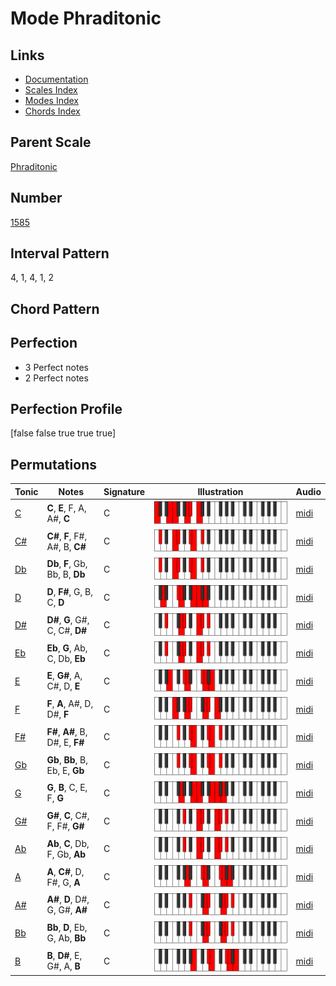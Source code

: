 # Mode Phraditonic

## Links

- [Documentation](README.md)
- [Scales Index](Scales.md)
- [Modes Index](Modes.md)
- [Chords Index](Chords.md)

## Parent Scale

[Phraditonic](ScalePhraditonic.md)

## Number

[1585](https://ianring.com/musictheory/scales/1585)

## Interval Pattern

4, 1, 4, 1, 2

## Chord Pattern



## Perfection

- 3 Perfect notes
- 2 Perfect notes

## Perfection Profile

[false false true true true]

## Permutations

| Tonic | Notes | Signature | Illustration | Audio |
|-------|-------|-----------|--------------|-------|
| [C](ModeCNaturalPhraditonic.md) | **C**, **E**, F, A, A#, **C** | C | ![CNaturalPhraditonic](ModeCNaturalPhraditonic.png) | [midi](https://github.com/edipermadi/music/blob/main/docs/ModeCNaturalPhraditonic.mid?raw=true) |
| [C#](ModeCSharpPhraditonic.md) | **C#**, **F**, F#, A#, B, **C#** | C | ![CSharpPhraditonic](ModeCSharpPhraditonic.png) | [midi](https://github.com/edipermadi/music/blob/main/docs/ModeCSharpPhraditonic.mid?raw=true) |
| [Db](ModeDFlatPhraditonic.md) | **Db**, **F**, Gb, Bb, B, **Db** | C | ![DFlatPhraditonic](ModeDFlatPhraditonic.png) | [midi](https://github.com/edipermadi/music/blob/main/docs/ModeDFlatPhraditonic.mid?raw=true) |
| [D](ModeDNaturalPhraditonic.md) | **D**, **F#**, G, B, C, **D** | C | ![DNaturalPhraditonic](ModeDNaturalPhraditonic.png) | [midi](https://github.com/edipermadi/music/blob/main/docs/ModeDNaturalPhraditonic.mid?raw=true) |
| [D#](ModeDSharpPhraditonic.md) | **D#**, **G**, G#, C, C#, **D#** | C | ![DSharpPhraditonic](ModeDSharpPhraditonic.png) | [midi](https://github.com/edipermadi/music/blob/main/docs/ModeDSharpPhraditonic.mid?raw=true) |
| [Eb](ModeEFlatPhraditonic.md) | **Eb**, **G**, Ab, C, Db, **Eb** | C | ![EFlatPhraditonic](ModeEFlatPhraditonic.png) | [midi](https://github.com/edipermadi/music/blob/main/docs/ModeEFlatPhraditonic.mid?raw=true) |
| [E](ModeENaturalPhraditonic.md) | **E**, **G#**, A, C#, D, **E** | C | ![ENaturalPhraditonic](ModeENaturalPhraditonic.png) | [midi](https://github.com/edipermadi/music/blob/main/docs/ModeENaturalPhraditonic.mid?raw=true) |
| [F](ModeFNaturalPhraditonic.md) | **F**, **A**, A#, D, D#, **F** | C | ![FNaturalPhraditonic](ModeFNaturalPhraditonic.png) | [midi](https://github.com/edipermadi/music/blob/main/docs/ModeFNaturalPhraditonic.mid?raw=true) |
| [F#](ModeFSharpPhraditonic.md) | **F#**, **A#**, B, D#, E, **F#** | C | ![FSharpPhraditonic](ModeFSharpPhraditonic.png) | [midi](https://github.com/edipermadi/music/blob/main/docs/ModeFSharpPhraditonic.mid?raw=true) |
| [Gb](ModeGFlatPhraditonic.md) | **Gb**, **Bb**, B, Eb, E, **Gb** | C | ![GFlatPhraditonic](ModeGFlatPhraditonic.png) | [midi](https://github.com/edipermadi/music/blob/main/docs/ModeGFlatPhraditonic.mid?raw=true) |
| [G](ModeGNaturalPhraditonic.md) | **G**, **B**, C, E, F, **G** | C | ![GNaturalPhraditonic](ModeGNaturalPhraditonic.png) | [midi](https://github.com/edipermadi/music/blob/main/docs/ModeGNaturalPhraditonic.mid?raw=true) |
| [G#](ModeGSharpPhraditonic.md) | **G#**, **C**, C#, F, F#, **G#** | C | ![GSharpPhraditonic](ModeGSharpPhraditonic.png) | [midi](https://github.com/edipermadi/music/blob/main/docs/ModeGSharpPhraditonic.mid?raw=true) |
| [Ab](ModeAFlatPhraditonic.md) | **Ab**, **C**, Db, F, Gb, **Ab** | C | ![AFlatPhraditonic](ModeAFlatPhraditonic.png) | [midi](https://github.com/edipermadi/music/blob/main/docs/ModeAFlatPhraditonic.mid?raw=true) |
| [A](ModeANaturalPhraditonic.md) | **A**, **C#**, D, F#, G, **A** | C | ![ANaturalPhraditonic](ModeANaturalPhraditonic.png) | [midi](https://github.com/edipermadi/music/blob/main/docs/ModeANaturalPhraditonic.mid?raw=true) |
| [A#](ModeASharpPhraditonic.md) | **A#**, **D**, D#, G, G#, **A#** | C | ![ASharpPhraditonic](ModeASharpPhraditonic.png) | [midi](https://github.com/edipermadi/music/blob/main/docs/ModeASharpPhraditonic.mid?raw=true) |
| [Bb](ModeBFlatPhraditonic.md) | **Bb**, **D**, Eb, G, Ab, **Bb** | C | ![BFlatPhraditonic](ModeBFlatPhraditonic.png) | [midi](https://github.com/edipermadi/music/blob/main/docs/ModeBFlatPhraditonic.mid?raw=true) |
| [B](ModeBNaturalPhraditonic.md) | **B**, **D#**, E, G#, A, **B** | C | ![BNaturalPhraditonic](ModeBNaturalPhraditonic.png) | [midi](https://github.com/edipermadi/music/blob/main/docs/ModeBNaturalPhraditonic.mid?raw=true) |
